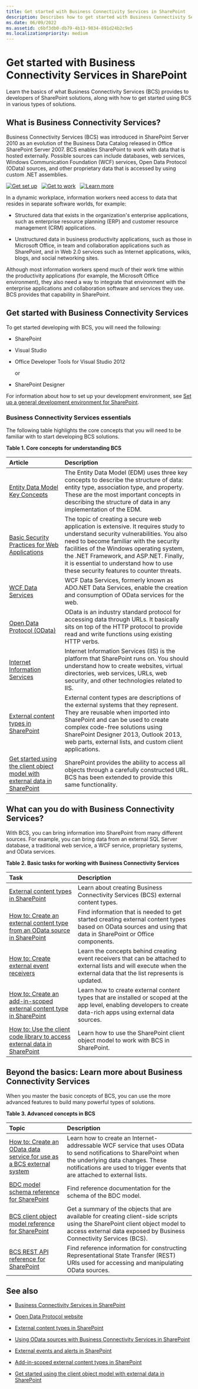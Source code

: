```yaml
---
title: Get started with Business Connectivity Services in SharePoint
description: Describes how to get started with Business Connectivity Services in SharePoint and provides lists of core concepts and basic tasks.
ms.date: 06/09/2022
ms.assetid: c6bf3db0-db79-4b13-9834-891d24b2c9e5
ms.localizationpriority: medium
---
```




# Get started with Business Connectivity Services in SharePoint
Learn the basics of what Business Connectivity Services (BCS) provides to developers of SharePoint solutions, along with how to get started using BCS in various types of solutions.
## What is Business Connectivity Services?

Business Connectivity Services (BCS) was introduced in SharePoint Server 2010 as an evolution of the Business Data Catalog released in Office SharePoint Server 2007. BCS enables SharePoint to work with data that is hosted externally. Possible sources can include databases, web services, Windows Communication Foundation (WCF) services, Open Data Protocol (OData) sources, and other proprietary data that is accessed by using custom .NET assemblies.

<a href="#SP15GettingStartedBCS_WhatDoYouNeed"><img alt="Get set up" src="../images/mod_icon_getstartbox.gif" /></a>&nbsp;&nbsp;&nbsp;<a href="#SP15GettingStartedBCS_WhatCanYouDo"><img alt="Get to work" src="../images/mod_icon_dobox.gif" /></a>&nbsp;&nbsp;&nbsp;<a href="#SP15GettingStartedBCS_LearnMore"><img alt="Learn more" src="../images/mod_icon_startbox.gif" /></a>

   
In a dynamic workplace, information workers need access to data that resides in separate software worlds, for example:
  
    
    

- Structured data that exists in the organization's enterprise applications, such as enterprise resource planning (ERP) and customer resource management (CRM) applications.
    
  
- Unstructured data in business productivity applications, such as those in Microsoft Office, in team and collaboration applications such as SharePoint, and in Web 2.0 services such as Internet applications, wikis, blogs, and social networking sites.
    
  
Although most information workers spend much of their work time within the productivity applications (for example, the Microsoft Office environment), they also need a way to integrate that environment with the enterprise applications and collaboration software and services they use. BCS provides that capability in SharePoint.
  
    
    

## Get started with Business Connectivity Services
<a name="SP15GettingStartedBCS_WhatDoYouNeed"> </a>

To get started developing with BCS, you will need the following:
  
    
    

- SharePoint
    
  
- Visual Studio
    
  
- Office Developer Tools for Visual Studio 2012
    
    or
    
  
- SharePoint Designer
    
  
For information about how to set up your development environment, see  [Set up a general development environment for SharePoint](set-up-a-general-development-environment-for-sharepoint.md).
  
    
    

### Business Connectivity Services essentials

The following table highlights the core concepts that you will need to be familiar with to start developing BCS solutions.
  
    
    

**Table 1. Core concepts for understanding BCS**


|**Article**|**Description**|
|:-----|:-----|
| [Entity Data Model Key Concepts](https://msdn.microsoft.com/library/ee382840.aspx) <br/> |The Entity Data Model (EDM) uses three key concepts to describe the structure of data: entity type, association type, and property. These are the most important concepts in describing the structure of data in any implementation of the EDM.  <br/> |
| [Basic Security Practices for Web Applications](https://msdn.microsoft.com/library/zdh19h94.aspx) <br/> |The topic of creating a secure web application is extensive. It requires study to understand security vulnerabilities. You also need to become familiar with the security facilities of the Windows operating system, the .NET Framework, and ASP.NET. Finally, it is essential to understand how to use these security features to counter threats.  <br/> |
| [WCF Data Services](https://msdn.microsoft.com/data/odata.aspx) <br/> |WCF Data Services, formerly known as ADO.NET Data Services, enable the creation and consumption of OData services for the web.  <br/> |
| [Open Data Protocol (OData)](http://www.odata.org) <br/> |OData is an industry standard protocol for accessing data through URLs. It basically sits on top of the HTTP protocol to provide read and write functions using existing HTTP verbs.  <br/> |
| [Internet Information Services](http://www.iis.net/) <br/> |Internet Information Services (IIS) is the platform that SharePoint runs on. You should understand how to create websites, virtual directories, web services, URLs, web security, and other technologies related to IIS.  <br/> |
| [External content types in SharePoint](external-content-types-in-sharepoint.md) <br/> |External content types are descriptions of the external systems that they represent. They are reusable when imported into SharePoint and can be used to create complex code-free solutions using SharePoint Designer 2013, Outlook 2013, web parts, external lists, and custom client applications.  <br/> |
| [Get started using the client object model with external data in SharePoint](get-started-using-the-client-object-model-with-external-data-in-sharepoint.md) <br/> |SharePoint provides the ability to access all objects through a carefully constructed URL. BCS has been extended to provide this same functionality.  <br/> |
   

## What can you do with Business Connectivity Services?
<a name="SP15GettingStartedBCS_WhatCanYouDo"> </a>

With BCS, you can bring information into SharePoint from many different sources. For example, you can bring data from an external SQL Server database, a traditional web service, a WCF service, proprietary systems, and OData services.
  
    
    

**Table 2. Basic tasks for working with Business Connectivity Services**


|**Task**|**Description**|
|:-----|:-----|
| [External content types in SharePoint](external-content-types-in-sharepoint.md) <br/> |Learn about creating Business Connectivity Services (BCS) external content types.  <br/> |
| [How to: Create an external content type from an OData source in SharePoint](how-to-create-an-external-content-type-from-an-odata-source-in-sharepoint.md) <br/> |Find information that is needed to get started creating external content types based on OData sources and using that data in SharePoint or Office components.  <br/> |
| [How to: Create external event receivers](how-to-create-external-event-receivers.md) <br/> |Learn the concepts behind creating event receivers that can be attached to external lists and will execute when the external data that the list represents is updated.  <br/> |
| [How to: Create an add-in-scoped external content type in SharePoint](how-to-create-an-add-in-scoped-external-content-type-in-sharepoint.md) <br/> |Learn how to create external content types that are installed or scoped at the app level, enabling developers to create data-rich apps using external data sources.  <br/> |
| [How to: Use the client code library to access external data in SharePoint](how-to-use-the-client-code-library-to-access-external-data-in-sharepoint.md) <br/> |Learn how to use the SharePoint client object model to work with BCS in SharePoint.  <br/> |
   

## Beyond the basics: Learn more about Business Connectivity Services
<a name="SP15GettingStartedBCS_LearnMore"> </a>

When you master the basic concepts of BCS, you can use the more advanced features to build many powerful types of solutions.
  
    
    

**Table 3. Advanced concepts in BCS**


|**Topic**|**Description**|
|:-----|:-----|
| [How to: Create an OData data service for use as a BCS external system](how-to-create-an-odata-data-service-for-use-as-a-bcs-external-system.md) <br/> |Learn how to create an Internet-addressable WCF service that uses OData to send notifications to SharePoint when the underlying data changes. These notifications are used to trigger events that are attached to external lists.  <br/> |
| [BDC model schema reference for SharePoint](bdc-model-schema-reference-for-sharepoint.md) <br/> |Find reference documentation for the schema of the BDC model.  <br/> |
| [BCS client object model reference for SharePoint](bcs-client-object-model-reference-for-sharepoint.md) <br/> |Get a summary of the objects that are available for creating client-side scripts using the SharePoint client object model to access external data exposed by Business Connectivity Services (BCS).  <br/> |
| [BCS REST API reference for SharePoint](bcs-rest-api-reference-for-sharepoint.md) <br/> |Find reference information for constructing Representational State Transfer (REST) URIs used for accessing and manipulating OData sources.  <br/> |
   

## See also
<a name="SP15GettingStartedBCS_LearnMore"> </a>


-  [Business Connectivity Services in SharePoint](business-connectivity-services-in-sharepoint.md)
    
  
-  [Open Data Protocol website](http://www.odata.org/)
    
  
-  [External content types in SharePoint](external-content-types-in-sharepoint.md)
    
  
-  [Using OData sources with Business Connectivity Services in SharePoint](using-odata-sources-with-business-connectivity-services-in-sharepoint.md)
    
  
-  [External events and alerts in SharePoint](external-events-and-alerts-in-sharepoint.md)
    
  
-  [Add-in-scoped external content types in SharePoint](add-in-scoped-external-content-types-in-sharepoint.md)
    
  
-  [Get started using the client object model with external data in SharePoint](get-started-using-the-client-object-model-with-external-data-in-sharepoint.md)
    
  
